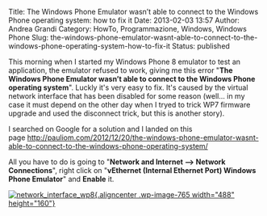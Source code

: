 Title: The Windows Phone Emulator wasn’t able to connect to the Windows Phone operating system: how to fix it
Date: 2013-02-03 13:57
Author: Andrea Grandi
Category: HowTo, Programmazione, Windows, Windows Phone
Slug: the-windows-phone-emulator-wasnt-able-to-connect-to-the-windows-phone-operating-system-how-to-fix-it
Status: published

This morning when I started my Windows Phone 8 emulator to test an
application, the emulator refused to work, giving me this error "**The
Windows Phone Emulator wasn’t able to connect to the Windows Phone
operating system**". Luckly it's very easy to fix. It's caused by the
virtual network interface that has been disabled for some reason
(well... in my case it must depend on the other day when I tryed to
trick WP7 firmware upgrade and used the disconnect trick, but this is
another story).

I searched on Google for a solution and I landed on this
page <http://pauliom.com/2012/12/20/the-windows-phone-emulator-wasnt-able-to-connect-to-the-windows-phone-operating-system/>

All you have to do is going to "**Network and Internet --&gt; Network
Connections**", right click on "**vEthernet (Internal Ethernet Port)
Windows Phone Emulator**" and **Enable** it.

[![network\_interface\_wp8](http://www.andreagrandi.it/wp-content/uploads/2013/02/network_interface_wp8.png){.aligncenter
.wp-image-765 width="488"
height="160"}](http://www.andreagrandi.it/wp-content/uploads/2013/02/network_interface_wp8.png)

